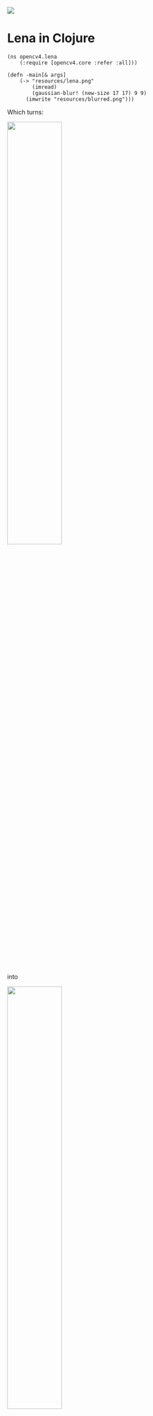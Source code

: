 ![](doc/new.png) 

# Lena in Clojure

```
(ns opencv4.lena
	(:require [opencv4.core :refer :all]))

(defn -main[& args]
	(-> "resources/lena.png"
		(imread)
		(gaussian-blur! (new-size 17 17) 9 9)
	  (imwrite "resources/blurred.png")))
```

Which turns:

<img src="
https://raw.githubusercontent.com/hellonico/origami_samples/master/resources/lena.png" width="50%" height="50%"/>

into

<img src="
https://raw.githubusercontent.com/hellonico/origami_samples/master/resources/blurred.png" width="50%" height="50%"/>


# Support for OpenCV4-beta is in.

Origami is an opencv generated wrapper for Clojure which allows some of the opencv code to be written in a concise way, by putting emphasis on processing pipelines.

![](doc/origami.jpg)

> After staring at origami directions long enough, you sort of become one with them and start understanding them from the inside.
> Zooey Deschanel

```
(require
  '[opencv4.utils :as u]
  '[opencv4.core :refer :all])

(->
 (imread "doc/cat_in_bowl.jpeg")
 (cvt-color! COLOR_RGB2GRAY)
 (canny! 300.0 100.0 3 true)
 (bitwise-not!)
 (u/resize-by 0.5)
 (imwrite "doc/canny-cat.jpg"))
```

<img src="doc/cat_in_bowl.jpeg" width="50%" height="50%"/>

<img src="doc/canny-cat.jpg" width="50%" height="50%"/>

# NEWS! Book is out!!

[Java Image Processing Recipes: With OpenCV and JVM](http://a.co/3iImWz7) published by Apress will show you all the tricks to play and produce art and understand the underlying concepts of origami.

<img src="
https://images-na.ssl-images-amazon.com/images/I/51ZC5LMjvRL.jpg" width="50%" height="50%"/>

# 2 minutes intro if you have clj installed


If you already have the clojure CLI, clj, installed then you can be ready in 2 minutes.

In a new folder, create the deps.edn file:
```
{:mvn/repos
   {"vendredi" {:url "https://repository.hellonico.info/repository/hellonico/"}}
 :deps 
   { origami {:mvn/version "4.0.0-beta6"}}
```

Start a repl, and require the two most used origami namespaces:

```
   (require
    '[opencv4.utils :as u]
    '[opencv4.core :refer :all])
```

And then use it to download an image from a url, resize it and download it to the local file system.

```
(-> "https://raw.githubusercontent.com/hellonico/origami/master/doc/cat_in_bowl.jpeg"
    (u/mat-from-url)
    (u/resize-by 0.3)
    (imwrite "cat.jpg"))
```

You'll get a cat in your own bowl:

<img src="doc/cat_in_bowl.jpeg" width="30%" height="30%"/>

You also would know you can also directly load, turn to gray, and change the size with:

```
(-> "https://raw.githubusercontent.com/hellonico/origami/master/doc/cat_in_bowl.jpeg"
    (u/mat-from-url IMREAD_REDUCED_GRAYSCALE_4)
    (imwrite "cat.jpg"))
```

<img src="doc/cat_in_bowl_bw.jpeg"  width="25%" height="25%"/>

# Getting Started 

## Required Software to install

- install jdk 1.8
- install [leiningen](https://leiningen.org/#install) (it is a simple script ...)
- that's it ! (as in, no need to install anyother OpenCV thing ...)

## generate a project

Create a brand new origami based project using a Leiningen project template

```
# install the sample
lein new clj-opencv hello-origami

# change directory

cd hello-origami

# run the template simple example
lein run
# or ..
clj -m opencv4.ok
```

## Running the samples

Some examples are included in the project template.

Origami Setup Check (including OpenCV native dependencies check)
```
lein run -m opencv4.ok
```

Some Simple OpenCV transformation using origami
```
lein run -m opencv4.simple
```

A more advanced set of imaging transformation.
```
lein run -m opencv4.tutorial
```

Webcam Sample
```
lein run -m opencv4.videosample
```

Gorilla Based Notebook

```
lein notebook
```

And two notebooks are included in the project template:

- [http://0.0.0.0:10000/worksheet.html?filename=notes/practice.clj](http://0.0.0.0:10000/worksheet.html?filename=notes/practice.clj)
- [http://0.0.0.0:10000/worksheet.html?filename=notes/empty.clj](http://0.0.0.0:10000/worksheet.html?filename=notes/empty.clj)

## samples git project 

If you do not have Lein installed, you can also clone a checkout of the generated project.

```
git clone https://github.com/hellonico/origami_samples.git
```

# many more samples

For many, many more examples, you can also clone and check the [https://github.com/hellonico/opencv-fun](opencv-fun) repository:

```
git clone https://github.com/hellonico/opencv-fun.git
```

# opencv compatibility notes

| Distribution | Version    | Status | Comments                                                    |
| ------------ | ---------- | :----: | ----------------------------------------------------------- |
| OSX          | Mojave     |   o    |                                                             |
| Windows      | 10         |   o    |                                                             |
| Ubuntu 18    | glibc 2.23 |   o    | Compiled with 2.23 no ffmpeg                                |
| Manjaro      | glibc 2.23 |   o    | Compiled with 2.23 no ffmpeg                                |
| Debian       | glibc 2.23 |   o    | Compiled with 2.23 no ffmpeg                                |
| Old Debian   | glibc 2.19 |   △    | Compiled with 2.19<br />Needs a different opencv native jar |

Bonus link to see what is compatible. https://abi-laboratory.pro/?view=timeline&l=glibc

To try the slightly old setup for linux, you can use this repository:

https://github.com/hellonico/origami_samples_libc2_19

# electron based IDE

An experimental self-contained native application for windows and osx can be downloaded from the following project:

https://github.com/hellonico/origami-electron/releases

<img src="doc/electron-osx.png" width="50%" height="50%"/>

<img src="doc/electron-windows.png" width="50%" height="50%"/>

@Copyright Nicolas Modrzyk - 2017-2018
Eclipse Public License 
